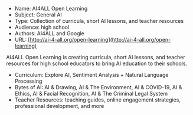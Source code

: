 * Name: AI4ALL Open Learning
* Subject: General AI
* Type: Collection of curricula, short AI lessons, and teacher resources
* Audience: high school
* Authors: AI4ALL and Google
* URL: [http://ai-4-all.org/open-learning](http://ai-4-all.org/open-learning)

AI4ALL Open Learning is creating curricula, short AI lessons, and teacher resources for high school educators to bring AI education to their schools.

* Curriculum: Explore AI, Sentiment Analysis + Natural Language Processing
* Bytes of AI: AI & Drawing, AI & The Environment, AI & COVID-19, AI & Ethics, AI & Facial Recognition, AI & The Criminal Legal System
* Teacher Resources: teaching guides, online engagement strategies, professional development, and more
